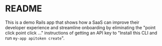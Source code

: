# README

This is a demo Rails app that shows how a SaaS can improve their developer experience and streamline onboarding by eliminating the "point click point click ..." instructions of getting an API key to "Install this CLI and run `my-app apitoken create`".
